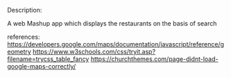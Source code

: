 Description:

A web Mashup app which displays the restaurants on the basis of search

references:
https://developers.google.com/maps/documentation/javascript/reference/geometry
https://www.w3schools.com/css/tryit.asp?filename=trycss_table_fancy
https://churchthemes.com/page-didnt-load-google-maps-correctly/

